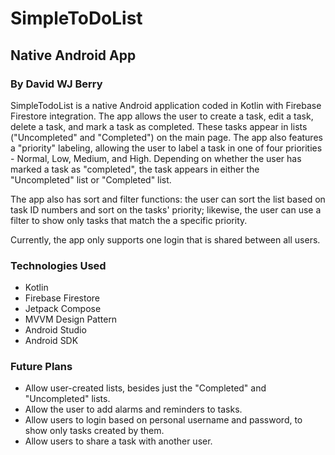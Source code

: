 # SimpleToDoList
## Native Android App
### By David WJ Berry

SimpleTodoList is a native Android application coded in Kotlin with Firebase Firestore integration.
The app allows the user to create a task, edit a task, delete a task, and mark a task as completed. These tasks appear in lists ("Uncompleted" and "Completed") on the main page. The app also features a "priority" labeling, allowing the user to label a task in one of four priorities - Normal, Low, Medium, and High.
Depending on whether the user has marked a task as "completed", the task appears in either the "Uncompleted" list or "Completed" list.

The app also has sort and filter functions: the user can sort the list based on task ID numbers and sort on the tasks' priority; likewise, the user can use a filter to show only tasks that match the a specific priority.

Currently, the app only supports one login that is shared between all users.

### Technologies Used
- Kotlin
- Firebase Firestore
- Jetpack Compose
- MVVM Design Pattern
- Android Studio
- Android SDK

### Future Plans
- Allow user-created lists, besides just the "Completed" and "Uncompleted" lists.
- Allow the user to add alarms and reminders to tasks.
- Allow users to login based on personal username and password, to show only tasks created by them.
- Allow users to share a task with another user.
